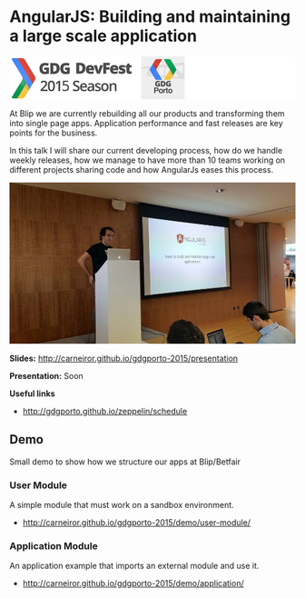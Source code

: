 # AngularJS: Building and maintaining a large scale application

![](https://raw.githubusercontent.com/carneiror/gdgporto-2015/gh-pages/devfest.png)

At Blip we are currently rebuilding all our products and transforming them into single page apps. Application performance and fast releases are key points for the business.

In this talk I will share our current developing process, how do we handle weekly releases, how we manage to have more than 10 teams working on different projects sharing code and how AngularJs eases this process.

![](https://raw.githubusercontent.com/carneiror/gdgporto-2015/gh-pages/gdg-photo.jpg)

**Slides:** http://carneiror.github.io/gdgporto-2015/presentation

**Presentation:** Soon

**Useful links**
- http://gdgporto.github.io/zeppelin/schedule


## Demo
Small demo to show how we structure our apps at Blip/Betfair

### User Module
A simple module that must work on a sandbox environment.

- http://carneiror.github.io/gdgporto-2015/demo/user-module/

### Application Module
An application example that imports an external module and use it.

- http://carneiror.github.io/gdgporto-2015/demo/application/
